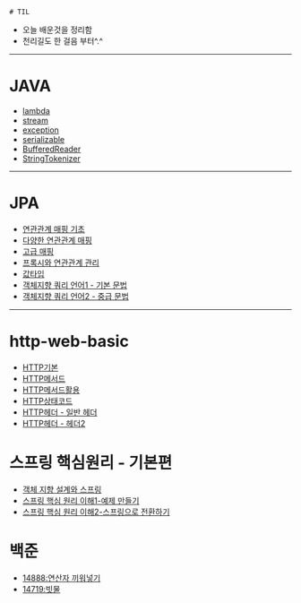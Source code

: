     # TIL
- 오늘 배운것을 정리함
- 천리길도 한 걸음 부터^.^

<hr>

# JAVA
* [lambda](./JAVA/lambda.md)
* [stream](./JAVA/stream.md)
* [exception](./JAVA/exception.md)
* [serializable](./JAVA/serializable.md)
* [BufferedReader](./JAVA/bufferedreader.md)
* [StringTokenizer](./JAVA/stringtokenizer.md)
<hr>

# JPA
* [연관관계 매핑 기초](./JPA/relational_mapping.md)
* [다양한 연관관계 매핑](./JPA/relation_mapping_various.md)
* [고급 매핑](./JPA/inheritacne_mapping.md)
* [프록시와 연관관계 관리](./JPA/proxy_relational_management.md)
* [값타입](JPA/value_type.md)
* [객체지향 쿼리 언어1 - 기본 문법](JPA/jpql_basic.md)
* [객체지향 쿼리 언어2 - 중급 문법](JPA/jpql_middle.md)
<hr>

# http-web-basic
* [HTTP기본](./http-basic/http_basic.md)
* [HTTP메서드](./http-basic/http_method.md)
* [HTTP메서드활용](./http-basic/http_method_use.md)
* [HTTP상태코드](./http-basic/http_status_code.md)
* [HTTP헤더 - 일반 헤더](./http-basic/http_header1.md)
* [HTTP헤더 - 헤더2](./http-basic/http_header2.md)

# 스프링 핵심원리 - 기본편
* [객체 지향 설계와 스프링](./springbasic/oop_spring.md)
* [스프링 핵심 원리 이해1-예제 만들기](./springbasic/spring_core_ex1.md)
* [스프링 핵심 원리 이해2-스프링으로 전환하기](./springbasic/spring_core_ex2.md)


# 백준
* [14888:연산자 끼워넣기](./baekjoon/boj_14888.md)
* [14719:빗물](./baekjoon/boj_14719.md)


